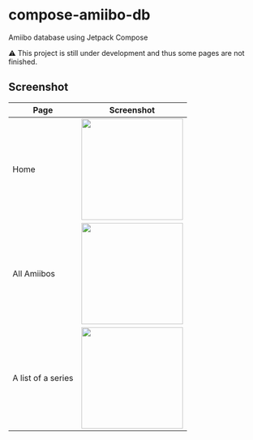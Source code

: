 # compose-amiibo-db
Amiibo database using Jetpack Compose

:warning: This project is still under development and thus some pages are not finished.

## Screenshot
| Page  | Screenshot |
| ------------- | ------------- |
| Home  | <img src="https://user-images.githubusercontent.com/103634274/210013833-18eabf5b-6bde-47fa-bcda-57d31e21fbf4.png" width="200">  |
| All Amiibos | <img src="https://user-images.githubusercontent.com/103634274/210013838-df6fbf1f-ecdb-412c-a942-3580e8e071d0.png" width="200">  |
| A list of a series  | <img src="https://user-images.githubusercontent.com/103634274/210013841-aa9e7c12-1f85-444a-9108-4bda0ab8df0b.png" width="200">  |
